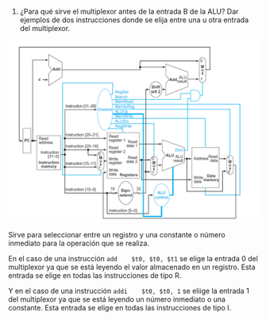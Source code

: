 1. ¿Para qué sirve el multiplexor antes de la entrada B de la ALU? Dar ejemplos de dos instrucciones donde se elija entre una u otra entrada del multiplexor.

![datapath de mips](./img/mips-datapath.png)

Sirve para seleccionar entre un registro y una constante o número inmediato para la operación que se realiza.

En el caso de una instrucción `add    $t0, $t0, $t1` se elige la entrada 0 del multiplexor ya que se está leyendo el valor almacenado en un registro. Esta entrada se elige en todas las instrucciones de tipo R.

Y en el caso de una instrucción `addi    $t0, $t0, 1` se eliige la entrada 1 del multiplexor ya que se está leyendo un número inmediato o una constante. Esta entrada se elige en todas las instrucciones de tipo I.